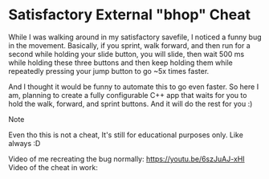 # Satisfactory External "bhop" Cheat

While I was walking around in my satisfactory savefile, I noticed a funny bug in the movement. Basically, if you sprint, walk forward, and then run for a second while holding your slide button, you will slide, then wait 500 ms while holding these three buttons and then keep holding them while repeatedly pressing your jump button to go ~5x times faster.

And I thought it would be funny to automate this to go even faster. So here I am, planning to create a fully configurable C++ app that waits for you to hold the walk, forward, and sprint buttons. And it will do the rest for you :)

> [!NOTE]
> Even tho this is not a cheat, It's still for educational purposes only.
> Like always :D

Video of me recreating the bug normally: https://youtu.be/6szJuAJ-xHI <br />
Video of the cheat in work: 